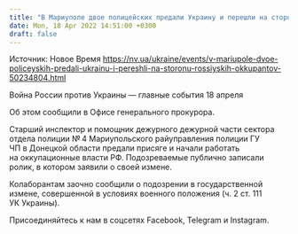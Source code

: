 ```yaml
---
title: "В Мариуполе двое полицейских предали Украину и перешли на сторону российских оккупантов"
date: Mon, 18 Apr 2022 14:51:00 +0300
draft: false
---
```

Источник: Новое Время https://nv.ua/ukraine/events/v-mariupole-dvoe-policeyskih-predali-ukrainu-i-pereshli-na-storonu-rossiyskih-okkupantov-50234804.html


Война России против Украины — главные события 18 апреля

Об этом сообщили в Офисе генерального прокурора.

Старший инспектор и помощник дежурного дежурной части сектора отдела полиции № 4 Мариупольского райуправления полиции ГУ ЧП в Донецкой области предали присяге и начали работать на оккупационные власти РФ. Подозреваемые публично записали ролик, в котором заявили о своей измене.

Колаборантам заочно сообщили о подозрении в государственной измене, совершенной в условиях военного положения (ч. 2 ст. 111 УК Украины).

Присоединяйтесь к нам в соцсетях Facebook, Telegram и Instagram.
